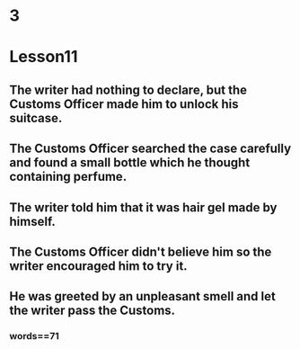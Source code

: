 # 3
# Lesson11
## The writer had nothing to declare, but the Customs Officer made him to unlock his suitcase.
## The Customs Officer searched the case carefully and found a small bottle which he thought containing perfume.
## The writer told him that it was hair gel made by himself.
## The Customs Officer didn't believe him so the writer encouraged him to try it.
## He was greeted by an unpleasant smell and let the writer pass the Customs.
### words==71